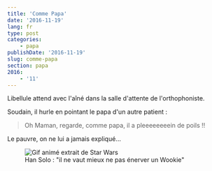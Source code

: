 ```yaml
---
title: 'Comme Papa'
date: '2016-11-19'
lang: fr
type: post
categories:
    - papa
publishDate: '2016-11-19'
slug: comme-papa
section: papa
2016:
    - '11'
---
```


Libellule attend avec l'aîné dans la salle d'attente de l'orthophoniste. 

<!--more-->

Soudain, il hurle en pointant le papa d'un autre patient :

> Oh Maman, regarde, comme papa, il a pleeeeeeeein de poils !!

Le pauvre, on ne lui a jamais expliqué…

<figure>
  <img src="{{<fileFolder>}}upset_a_wookie.gif" alt="Gif animé extrait de Star Wars"/>
  <figcaption>Han Solo : "il ne vaut mieux ne pas énerver un Wookie"</figcaption>
</figure>